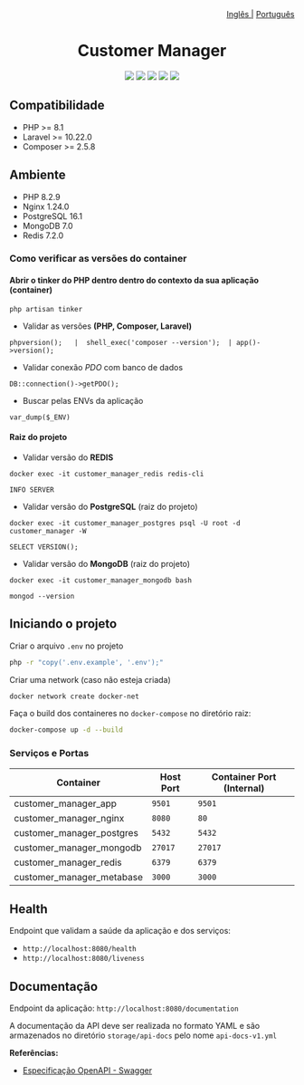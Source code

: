 <div align='right'>
    <a href="./README.md">Inglês |</a>
    <a href="./PORTUGUESE.md">Português</a>
</div>

<div align='center'>
    <h1>Customer Manager</h1>
    <a href="https://www.linkedin.com/in/leonardo-akio/" target="_blank"><img src="https://img.shields.io/badge/LinkedIn%20-blue?style=flat&logo=linkedin&labelColor=blue" target="_blank"></a> 
    <img src="https://img.shields.io/badge/version-v0.1-blue"/>
    <img src="https://img.shields.io/github/contributors/akioleo/MoneyTransaction_v2"/>
    <img src="https://img.shields.io/github/stars/akioleo/MoneyTransaction_v2?style=sociale"/>
    <img src="https://img.shields.io/github/forks/akioleo/MoneyTransaction_v2?style=social"/>
</div>


## Compatibilidade
- PHP >= 8.1
- Laravel >= 10.22.0
- Composer >= 2.5.8

## Ambiente
- PHP 8.2.9
- Nginx 1.24.0
- PostgreSQL 16.1
- MongoDB 7.0
- Redis 7.2.0

### Como verificar as versões do container
#### Abrir o tinker do PHP dentro dentro do contexto da sua aplicação (container)
```
php artisan tinker
```
- Validar as versões **(PHP, Composer, Laravel)**
```
phpversion();   |  shell_exec('composer --version');  | app()->version();
```
- Validar conexão *PDO* com banco de dados
```
DB::connection()->getPDO();
```
- Buscar pelas ENVs da aplicação
```
var_dump($_ENV)
```
#### Raiz do projeto
- Validar versão do **REDIS** 
```
docker exec -it customer_manager_redis redis-cli
```
```
INFO SERVER
```
- Validar versão do **PostgreSQL** (raiz do projeto)
```
docker exec -it customer_manager_postgres psql -U root -d customer_manager -W
```
```
SELECT VERSION();
```
- Validar versão do **MongoDB** (raiz do projeto)
```
docker exec -it customer_manager_mongodb bash
```
```
mongod --version
```

## Iniciando o projeto
Criar o arquivo `.env` no projeto
```bash
php -r "copy('.env.example', '.env');"
```
Criar uma network (caso não esteja criada)
```bash
docker network create docker-net
```
Faça o build dos containeres no `docker-compose` no diretório raiz:
```bash
docker-compose up -d --build
```

### Serviços e Portas

| Container                   | Host Port | Container Port (Internal) |
| --------------------------- | --------- | ------------------------- |
| customer_manager_app        | `9501`    | `9501`                    |
| customer_manager_nginx      | `8080`    | `80`                      |
| customer_manager_postgres   | `5432`    | `5432`                    |
| customer_manager_mongodb    | `27017`   | `27017`                   |
| customer_manager_redis      | `6379`    | `6379`                    |
| customer_manager_metabase   | `3000`    | `3000`                    |

## Health
Endpoint que validam a saúde da aplicação e dos serviços:

- `http://localhost:8080/health`
- `http://localhost:8080/liveness`

## Documentação 
Endpoint da aplicação: `http://localhost:8080/documentation`

A documentação da API deve ser realizada no formato YAML e são armazenados no diretório `storage/api-docs` pelo nome `api-docs-v1.yml`

**Referências:**
- [Especificação OpenAPI - Swagger](https://swagger.io/specification/)
